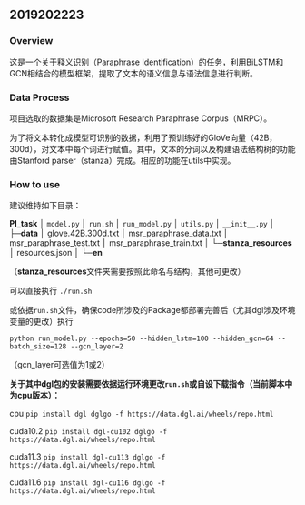 ## 2019202223

### Overview

这是一个关于释义识别（Paraphrase Identification）的任务，利用BiLSTM和GCN相结合的模型框架，提取了文本的语义信息与语法信息进行判断。

### Data Process

项目选取的数据集是Microsoft Research Paraphrase Corpus（MRPC）。

为了将文本转化成模型可识别的数据，利用了预训练好的GloVe向量（42B，300d），对文本中每个词进行赋值。其中，文本的分词以及构建语法结构树的功能由Stanford parser（stanza）完成。相应的功能在utils中实现。

### How to use

建议维持如下目录：

**PI_task**
│  `model.py`
│  `run.sh`
│  `run_model.py`
│  `utils.py`
│  `__init__.py`
│
├─**data**
│      glove.42B.300d.txt
│      msr_paraphrase_data.txt
│      msr_paraphrase_test.txt
│      msr_paraphrase_train.txt
│
└─**stanza_resources**
    │  resources.json
    │
    └─**en**

（**stanza_resources**文件夹需要按照此命名与结构，其他可更改）



可以直接执行 `./run.sh`         

或依据`run.sh`文件，确保code所涉及的Package都部署完善后（尤其dgl涉及环境变量的更改）执行

`python run_model.py --epochs=50 --hidden_lstm=100 --hidden_gcn=64 --batch_size=128 --gcn_layer=2`

（gcn_layer可选值为1或2）



**关于其中dgl包的安装需要依据运行环境更改`run.sh`或自设下载指令（当前脚本中为cpu版本）：**

cpu
`pip install dgl dglgo -f https://data.dgl.ai/wheels/repo.html`

cuda10.2
`pip install dgl-cu102 dglgo -f https://data.dgl.ai/wheels/repo.html`

cuda11.3
`pip install dgl-cu113 dglgo -f https://data.dgl.ai/wheels/repo.html`

cuda11.6
`pip install dgl-cu116 dglgo -f https://data.dgl.ai/wheels/repo.html`
